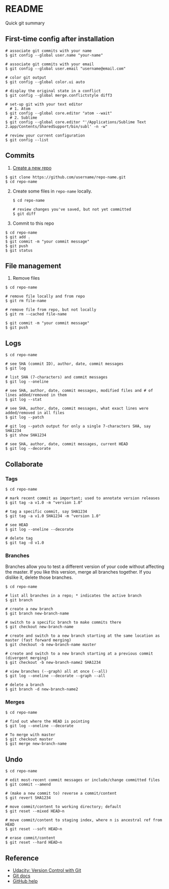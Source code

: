 # README

Quick git summary

## First-time config after installation

```shell
# associate git commits with your name
$ git config --global user.name "your-name"

# associate git commits with your email
$ git config --global user.email "username@email.com"

# color git output
$ git config --global color.ui auto

# display the original state in a conflict
$ git config --global merge.conflictstyle diff3

# set-up git with your text editor
  # 1. Atom
$ git config --global core.editor "atom --wait"
  # 2. Sublime
$ git config --global core.editor "'/Applications/Sublime Text 2.app/Contents/SharedSupport/bin/subl' -n -w"

# review your current configuration
$ git config --list
```

## Commits

1. [Create a new repo](https://help.github.com/articles/create-a-repo/)

  ```shell
  $ git clone https://github.com/username/repo-name.git
  $ cd repo-name
  ```

2. Create some files in `repo-name` locally.

   ```shell
   $ cd repo-name

   # review changes you've saved, but not yet committed
   $ git diff
   ```

3. Commit to this repo

  ```shell
  $ cd repo-name
  $ git add .
  $ git commit -m "your commit message"
  $ git push
  $ git status
  ```

## File management

1. Remove files

  ```shell
  $ cd repo-name

  # remove file locally and from repo
  $ git rm file-name

  # remove file from repo, but not locally
  $ git rm --cached file-name

  $ git commit -m "your commit message"
  $ git push
  ```

## Logs

```shell
$ cd repo-name

# see SHA (commit ID), author, date, commit messages
$ git log

# list SHA (7-characters) and commit messages
$ git log --oneline

# see SHA, author, date, commit messages, modified files and # of lines added/removed in them
$ git log --stat

# see SHA, author, date, commit messages, what exact lines were added/removed in all files
$ git log --patch

# git log --patch output for only a single 7-characters SHA, say SHA1234
$ git show SHA1234

# see SHA, author, date, commit messages, current HEAD
$ git log --decorate
```

## Collaborate

### Tags

```shell
$ cd repo-name

# mark recent commit as important; used to annotate version releases
$ git tag -a v1.0 -m "version 1.0"

# tag a specific commit, say SHA1234
$ git tag -a v1.0 SHA1234 -m "version 1.0"

# see HEAD
$ git log --oneline --decorate

# delete tag
$ git tag -d v1.0
```

### Branches

Branches allow you to test a different version of your code without affecting the master.
If you like this version, merge all branches together. If you dislike it, delete those branches.

```shell
$ cd repo-name

# list all branches in a repo; * indicates the active branch
$ git branch

# create a new branch  
$ git branch new-branch-name

# switch to a specific branch to make commits there
$ git checkout new-branch-name

# create and switch to a new branch starting at the same location as master (fast forward merging)
$ git checkout -b new-branch-name master

# create and switch to a new branch starting at a previous commit (divergent merging)
$ git checkout -b new-branch-name2 SHA1234

# view branches (--graph) all at once (--all)
$ git log --oneline --decorate --graph --all

# delete a branch
$ git branch -d new-branch-name2
```

### Merges

```shell
$ cd repo-name

# find out where the HEAD is pointing
$ git log --oneline --decorate

# To merge with master
$ git checkout master
$ git merge new-branch-name
```

## Undo

```shell
$ cd repo-name

# edit most-recent commit messages or include/change committed files
$ git commit --amend

# (make a new commit to) reverse a commit/content
$ git revert SHA1234

# move commit/content to working directory; default
$ git reset --mixed HEAD~n

# move commit/content to staging index, where n is ancestral ref from HEAD
$ git reset --soft HEAD~n

# erase commit/content
$ git reset --hard HEAD~n
```

## Reference

* [Udacity: Version Control with Git](https://www.udacity.com/course/version-control-with-git--ud123)
* [Git docs](https://git-scm.com/docs/)
* [GitHub help](https://help.github.com/)
